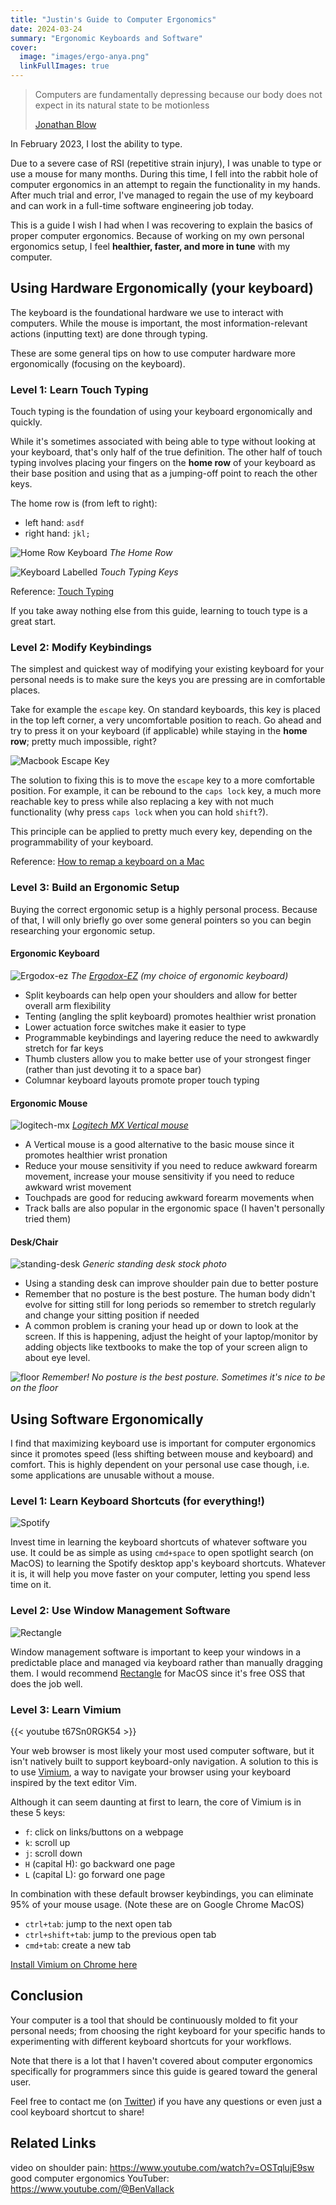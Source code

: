 ```yaml
---
title: "Justin's Guide to Computer Ergonomics"
date: 2024-03-24
summary: "Ergonomic Keyboards and Software"
cover: 
  image: "images/ergo-anya.png"
  linkFullImages: true
---
```


> Computers are fundamentally depressing because our body does not expect in its natural state to be motionless
>
> [Jonathan Blow](https://youtu.be/i7kh8pNRWOo?si=uXOIwhr-dAjdFkZ5&t=236)

In February 2023, I lost the ability to type.

Due to a severe case of RSI (repetitive strain injury), I was unable to type or use a mouse for many months. During this time, I fell into the rabbit hole of computer ergonomics in an attempt to regain the functionality in my hands. After much trial and error, I've managed to regain the use of my keyboard and can work in a full-time software engineering job today.

This is a guide I wish I had when I was recovering to explain the basics of proper computer ergonomics. Because of working on my own personal ergonomics setup, I feel **healthier, faster, and more in tune** with my computer.

## Using Hardware Ergonomically (your keyboard)

The keyboard is the foundational hardware we use to interact with computers. While the mouse is important, the most information-relevant actions (inputting text) are done through typing.

These are some general tips on how to use computer hardware more ergonomically (focusing on the keyboard).

### Level 1: Learn Touch Typing

Touch typing is the foundation of using your keyboard ergonomically and quickly.

While it's sometimes associated with being able to type without looking at your keyboard, that's only half of the true definition. The other half of touch typing involves placing your fingers on the **home row** of your keyboard as their base position and using that as a jumping-off point to reach the other keys.

The home row is (from left to right):

* left hand: `asdf`
* right hand: `jkl;`

![Home Row Keyboard](images/home-row-keyboard.png)
*The Home Row*

![Keyboard Labelled](images/keyboard-labelled.jpg)
*Touch Typing Keys*

Reference: [Touch Typing](https://opentextbc.ca/computerstudies/chapter/the-base-position/)

If you take away nothing else from this guide, learning to touch type is a great start.

### Level 2: Modify Keybindings

The simplest and quickest way of modifying your existing keyboard for your personal needs is to make sure the keys you are pressing are in comfortable places.

Take for example the `escape` key. On standard keyboards, this key is placed in the top left corner, a very uncomfortable position to reach. Go ahead and try to press it on your keyboard (if applicable) while staying in the **home row**; pretty much impossible, right?

![Macbook Escape Key](images/macbook-escape-key.png)

The solution to fixing this is to move the `escape` key to a more comfortable position. For example, it can be rebound to the `caps lock` key, a much more reachable key to press while also replacing a key with not much functionality (why press `caps lock` when you can hold `shift`?).

This principle can be applied to pretty much every key, depending on the programmability of your keyboard.

Reference: [How to remap a keyboard on a Mac](https://www.theverge.com/23591533/mac-remap-keyboard-how-to)

### Level 3: Build an Ergonomic Setup

Buying the correct ergonomic setup is a highly personal process. Because of that, I will only briefly go over some general pointers so you can begin researching your ergonomic setup.

#### Ergonomic Keyboard

![Ergodox-ez](images/ergodox-ez.jpeg)
*The [Ergodox-EZ](https://ergodox-ez.com/) (my choice of ergonomic keyboard)*

* Split keyboards can help open your shoulders and allow for better overall arm flexibility
* Tenting (angling the split keyboard) promotes healthier wrist pronation
* Lower actuation force switches make it easier to type
* Programmable keybindings and layering reduce the need to awkwardly stretch for far keys
* Thumb clusters allow you to make better use of your strongest finger (rather than just devoting it to a space bar)
* Columnar keyboard layouts promote proper touch typing

#### Ergonomic Mouse

![logitech-mx](images/logitech-mx.webp)
*[Logitech MX Vertical mouse](https://www.logitech.com/en-us/products/mice/mx-vertical-ergonomic-mouse.910-005447.html)*

* A Vertical mouse is a good alternative to the basic mouse since it promotes healthier wrist pronation
* Reduce your mouse sensitivity if you need to reduce awkward forearm movement, increase your mouse sensitivity if you need to reduce awkward wrist movement
* Touchpads are good for reducing awkward forearm movements when
* Track balls are also popular in the ergonomic space (I haven't personally tried them)

#### Desk/Chair

![standing-desk](images/standing-desk.jpeg)
*Generic standing desk stock photo*

* Using a standing desk can improve shoulder pain due to better posture
* Remember that no posture is the best posture. The human body didn't evolve for sitting still for long periods so remember to stretch regularly and change your sitting position if needed
* A common problem is craning your head up or down to look at the screen. If this is happening, adjust the height of your laptop/monitor by adding objects like textbooks to make the top of your screen align to about eye level.

![floor](images/floor.jpg)
*Remember! No posture is the best posture. Sometimes it's nice to be on the floor*

## Using Software Ergonomically

I find that maximizing keyboard use is important for computer ergonomics since it promotes speed (less shifting between mouse and keyboard) and comfort. This is highly dependent on your personal use case though, i.e. some applications are unusable without a mouse.

### Level 1: Learn Keyboard Shortcuts (for everything!)

![Spotify](images/spotify-keyboard-shortcuts.png)

Invest time in learning the keyboard shortcuts of whatever software you use. It could be as simple as using `cmd+space` to open spotlight search (on MacOS) to learning the Spotify desktop app's keyboard shortcuts. Whatever it is, it will help you move faster on your computer, letting you spend less time on it.

### Level 2: Use Window Management Software

![Rectangle](images/rectangle.jpeg)

Window management software is important to keep your windows in a predictable place and managed via keyboard rather than manually dragging them. I would recommend [Rectangle](https://rectangleapp.com/) for MacOS since it's free OSS that does the job well.

### Level 3: Learn Vimium

{{< youtube t67Sn0RGK54 >}}

Your web browser is most likely your most used computer software, but it isn't natively built to support keyboard-only navigation. A solution to this is to use [Vimium](https://vimium.github.io/), a way to navigate your browser using your keyboard inspired by the text editor Vim.

Although it can seem daunting at first to learn, the core of Vimium is in these 5 keys:

* `f`: click on links/buttons on a webpage
* `k`: scroll up
* `j`: scroll down
* `H` (capital H): go backward one page
* `L` (capital L): go forward one page

In combination with these default browser keybindings, you can eliminate 95% of your mouse usage. (Note these are on Google Chrome MacOS)

* `ctrl+tab`: jump to the next open tab
* `ctrl+shift+tab`: jump to the previous open tab
* `cmd+tab`: create a new tab

[Install Vimium on Chrome here](https://chromewebstore.google.com/detail/vimium/dbepggeogbaibhgnhhndojpepiihcmeb)

## Conclusion

Your computer is a tool that should be continuously molded to fit your personal needs; from choosing the right keyboard for your specific hands to experimenting with different keyboard shortcuts for your workflows.

Note that there is a lot that I haven't covered about computer ergonomics specifically for programmers since this guide is geared toward the general user.

Feel free to contact me (on [Twitter](https://twitter.com/justinliang1020)) if you have any questions or even just a cool keyboard shortcut to share!

## Related Links

video on shoulder pain: <https://www.youtube.com/watch?v=OSTqlujE9sw>
good computer ergonomics YouTuber: <https://www.youtube.com/@BenVallack>
